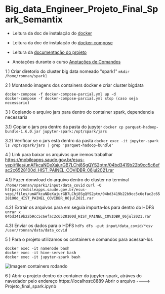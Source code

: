 # Big_data_Engineer_Projeto_Final_Spark_Semantix

* Leitura da doc de instalação do [docker](https://docs.docker.com/engine/install/ubuntu/)

* Leitura da doc de instalação do [docker-compose](https://docs.docker.com/compose/install/)

* Leitura da [documentação do projeto](https://github.com/ronnanlimao/Big_data_Engineer_Projeto_Final_Spark_Semantix/blob/main/documentacao_projeto/projeto_final_spark.pdf)

* Anotações durante o curso [Anotações de Comandos](https://github.com/ronnanlimao/Big_data_Engineer_Projeto_Final_Spark_Semantix/blob/main/anotacoes_comandos/Comandos_BIGDATA_anotacoes.txt)

1 ) Criar diretorio do cluster big data nomeado "spark1"
``` mkdir /home/ronnan/spark1 ```

2 ) Montando imagens dos containers docker e criar cluster bigdata
``` 
docker-compose -f docker-compose-parcial.yml up -d
docker-compose -f docker-compose-parcial.yml stop (caso seja necessario)
```

3 ) Copiando o arquivo jars para dentro do container spark, dependencia necessaria

3.1) Copiar o jars pra dentro da pasta do jupyter
``` docker cp parquet-hadoop-bundle-1.6.0.jar jupyter-spark:/opt/spark/jars ```

3.2) Verificar se o jars está dentro da pasta
``` docker exec -it jupyter-spark ls /opt/spark/jars | grep 'parquet-hadoop-bundle' ```

4 ) Link para baixar os arquivos que iremos trabalhar
https://mobileapps.saude.gov.br/esus-vepi/files/unAFkcaNDeXajurGB7LChj8SgQYS2ptm/04bd3419b22b9cc5c6efac2c6528100d_HIST_PAINEL_COVIDBR_06jul2021.rar

4.1) Fazer donwload do arquivo dentro do cluster no terminal
``` /home/ronnan/spark1/input/data_covid ```
``` curl -O https://mobileapps.saude.gov.br/esus-vepi/files/unAFkcaNDeXajurGB7LChj8SgQYS2ptm/04bd3419b22b9cc5c6efac2c6528100d_HIST_PAINEL_COVIDBR_06jul2021.rar ```

4.2) Extrair os arquivos para em seguia importa-los para dentro do HDFS
``` unrar x 04bd3419b22b9cc5c6efac2c6528100d_HIST_PAINEL_COVIDBR_06jul2021.rar ```

4.3) Enviar os dados para o HDFS
``` hdfs dfs -put input/data_covid/*csv /user/ronnan/data/data_covid ```

5 ) Para o projeto utilizamos os containers e comandos para acessar-los
```
docker exec -it namenode bash
docker exec -it hive-server bash
docker exec -it jupyter-spark bash
```
![Imagem containers rodando](https://github.com/ronnanlimao/Big_data_Engineer_Projeto_Final_Spark_Semantix/blob/main/containers_rodando.png)

6 ) Abrir o projeto dentro do container do jupyter-spark, atráves do navedador pelo endereço
https://localhost:8889
Abrir o arquivo ----> Projeto_final_spark.ipynb
